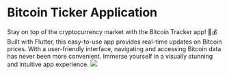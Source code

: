 # Bitcoin Ticker Application

Stay on top of the cryptocurrency market with the Bitcoin Tracker app! 🚀💰 Built with Flutter, this easy-to-use app provides real-time updates on Bitcoin prices. With a user-friendly interface, navigating and accessing Bitcoin data has never been more convenient. Immerse yourself in a visually stunning and intuitive app experience.
![](https://firebasestorage.googleapis.com/v0/b/pager-3c967.appspot.com/o/bitcoin_ticker.png?alt=media&token=997b1a09-aca4-4d62-8e1e-4cc8ac67d0f7)
